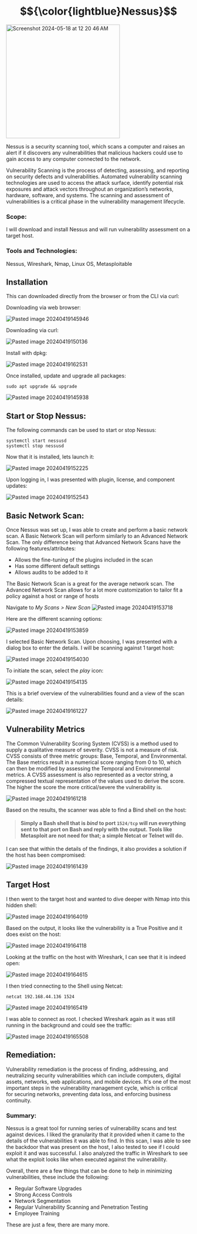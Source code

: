 # $${\color{lightblue}Nessus}$$

<img width="310" alt="Screenshot 2024-05-18 at 12 20 46 AM" src="https://github.com/lm3nitro/Projects/assets/55665256/b03da507-1696-40ca-b410-d604e5783e8b">

Nessus is a security scanning tool, which scans a computer and raises an alert if it discovers any vulnerabilities that malicious hackers could use to gain access to any computer connected to the network.

Vulnerability Scanning is the process of detecting, assessing, and reporting on security defects and vulnerabilities. Automated vulnerability scanning technologies are used to access the attack surface, identify potential risk exposures and attack vectors throughout an organization’s networks, hardware, software, and systems. The scanning and assessment of vulnerabilities is a critical phase in the vulnerability management lifecycle.

### Scope:
I will download and install Nessus and will run vulnerability assessment on a target host.

### Tools and Technologies:
Nessus, Wireshark, Nmap, Linux OS, Metasploitable

## Installation
This can downloaded directly from the browser or from the CLI via curl:

Downloading via web browser:

![Pasted image 20240419145946](https://github.com/lm3nitro/Projects/assets/55665256/02825edc-c3eb-48f4-9e36-f1c8cf619df0)

Downloading via curl:

![Pasted image 20240419150136](https://github.com/lm3nitro/Projects/assets/55665256/951e644b-353c-417f-a6c9-977b7de20047)

Install with dpkg: 

![Pasted image 20240419162531](https://github.com/lm3nitro/Projects/assets/55665256/9a3687d6-de15-4b3a-a664-eb596c0633d1)

Once installed, update and upgrade all packages:

```
sudo apt upgrade && upgrade
```

![Pasted image 20240419145938](https://github.com/lm3nitro/Projects/assets/55665256/95030125-1496-4e79-9772-ecfffb2440e0)

## Start or Stop Nessus:

The following commands can be used to start or stop Nessus:

```
systemctl start nessusd
systemctl stop nessusd
```
Now that it is installed, lets launch it:

![Pasted image 20240419152225](https://github.com/lm3nitro/Projects/assets/55665256/84a9fa7c-46b0-49fc-a978-fecd8cda6237)

Upon logging in, I was presented with plugin, license, and component updates:

![Pasted image 20240419152543](https://github.com/lm3nitro/Projects/assets/55665256/892e425f-0aed-4b9e-bb59-9dc06988d2f1)

## Basic Network Scan:

Once Nessus was set up, I was able to create and perform a basic network scan. A Basic Network Scan will perform similarly to an Advanced Network Scan. The only difference being that Advanced Network Scans have the following features/attributes:

- Allows the fine-tuning of the plugins included in the scan
- Has some different default settings
- Allows audits to be added to it

The Basic Network Scan is a great for the average network scan. The Advanced Network Scan allows for a lot more customization to tailor fit a policy against a host or range of hosts

Navigate to *My Scans > New Scan*
![Pasted image 20240419153718](https://github.com/lm3nitro/Projects/assets/55665256/ae4d56fd-054a-449b-938e-287dff851781)

Here are the different scanning options:

![Pasted image 20240419153859](https://github.com/lm3nitro/Projects/assets/55665256/d40c7a45-6ac2-461c-b319-97539a36e630)

I selected Basic Network Scan. Upon choosing, I was presented with a dialog box to enter the details. I will be scanning against 1 target host:

![Pasted image 20240419154030](https://github.com/lm3nitro/Projects/assets/55665256/82fdbc15-731a-4268-8f07-12c545c9c187)

To initiate the scan, select the *play* icon:

![Pasted image 20240419154135](https://github.com/lm3nitro/Projects/assets/55665256/040663ac-01df-45fc-b51f-b203c794b05c)

This is a brief overview of the vulnerabilities found and a view of the scan details:

![Pasted image 20240419161227](https://github.com/lm3nitro/Projects/assets/55665256/11362f7c-b661-40bb-9ede-b60e0c3639f8)

## Vulnerability Metrics

The Common Vulnerability Scoring System (CVSS) is a method used to supply a qualitative measure of severity. CVSS is not a measure of risk. CVSS consists of three metric groups: Base, Temporal, and Environmental. The Base metrics result in a numerical score ranging from 0 to 10, which can then be modified by assessing the Temporal and Environmental metrics. A CVSS assessment is also represented as a vector string, a compressed textual representation of the values used to derive the score. The higher the score the more critical/severe the vulnerability is.

![Pasted image 20240419161218](https://github.com/lm3nitro/Projects/assets/55665256/12d69150-da0d-4984-b2da-da1c7b37bcac)

Based on the results, the scanner was able to find a Bind shell on the host: 

>#### Simply a Bash shell that is _bind_ to port `1524/tcp` will run everything sent to that port on Bash and reply with the output. Tools like Metasploit are not need for that; a simple Netcat or Telnet will do.

I can see that within the details of the findings, it also provides a solution if the host has been compromised:

![Pasted image 20240419161439](https://github.com/lm3nitro/Projects/assets/55665256/27af5c6e-7fc5-40f6-adc3-055b9a5dee09)

## Target Host

I then went to the target host and wanted to dive deeper with Nmap into this hidden shell:

![Pasted image 20240419164019](https://github.com/lm3nitro/Projects/assets/55665256/f702d761-c5e5-421b-bfc7-92bbd12bedf8)

Based on the output, it looks like the vulnerability is a True Positive and it does exist on the host:

![Pasted image 20240419164118](https://github.com/lm3nitro/Projects/assets/55665256/7e6d5170-68a7-457b-b557-ce3741203ea0)

Looking at the traffic on the host with Wireshark, I can see that it is indeed open:

![Pasted image 20240419164615](https://github.com/lm3nitro/Projects/assets/55665256/92ff8a12-53ae-453d-8474-f08f0c67027a)

I then tried connecting to the Shell using Netcat:

```
netcat 192.168.44.136 1524
```

![Pasted image 20240419165419](https://github.com/lm3nitro/Projects/assets/55665256/195433bf-a3b0-4fab-9103-be0ff94e2393)

I was able to connect as root. I checked Wireshark again as it was still running in the background and could see the traffic:

![Pasted image 20240419165508](https://github.com/lm3nitro/Projects/assets/55665256/93ddee58-e221-4d99-b297-d12809f3b13d)

## Remediation: 

Vulnerability remediation is the process of finding, addressing, and neutralizing security vulnerabilities which can include computers, digital assets, networks, web applications, and mobile devices. It's one of the most important steps in the vulnerability management cycle, which is critical for securing networks, preventing data loss, and enforcing business continuity.

### Summary: 

Nessus is a great tool for running series of vulnerability scans and test against devices. I liked the granularity that it provided when it came to the details of the vulnerabilities it was able to find. In this scan, I was able to see the backdoor that was present on the host, I also tested to see if I could exploit it and was successful. I also analyzed the traffic in Wireshark to see what the exploit looks like when executed against the vulnerability. 

Overall, there are a few things that can be done to help in minimizing vulnerabilities, these include the following:
+ Regular Software Upgrades
+ Strong Access Controls
+ Network Segmentation
+ Regular Vulnerability Scanning and Penetration Testing
+ Employee Training

These are just a few, there are many more. 

